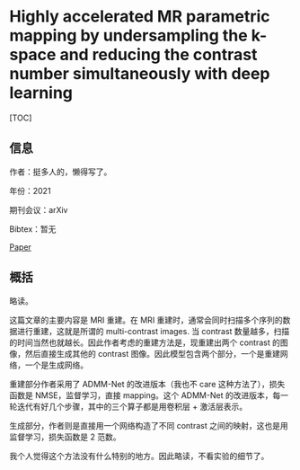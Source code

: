 # Highly accelerated MR parametric mapping by undersampling the k-space and reducing the contrast number simultaneously with deep learning

[TOC]

## 信息

作者：挺多人的，懒得写了。

年份：2021

期刊会议：arXiv

Bibtex：暂无

[Paper](file:///Users/xieyutong/Documents/Research/PaperReading/Papers/highly-accelerated-mr-parametric-mapping-by-undersampling-the-k-space-and-reducing-the-contrast-number-simultaneously-with-deep-learning.pdf)



## 概括

略读。

这篇文章的主要内容是 MRI 重建。在 MRI 重建时，通常会同时扫描多个序列的数据进行重建，这就是所谓的 multi-contrast images. 当 contrast 数量越多，扫描的时间当然也就越长。因此作者考虑的重建方法是，现重建出两个 contrast 的图像，然后直接生成其他的 contrast 图像。因此模型包含两个部分，一个是重建网络，一个是生成网络。

重建部分作者采用了 ADMM-Net 的改进版本（我也不 care 这种方法了），损失函数是 NMSE，监督学习，直接 mapping。这个 ADMM-Net 的改进版本，每一轮迭代有好几个步骤，其中的三个算子都是用卷积层 + 激活层表示。

生成部分，作者则是直接用一个网络构造了不同 contrast 之间的映射，这也是用监督学习，损失函数是 2 范数。

我个人觉得这个方法没有什么特别的地方。因此略读，不看实验的细节了。

